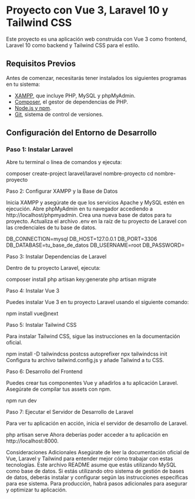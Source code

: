 # Proyecto con Vue 3, Laravel 10 y Tailwind CSS

Este proyecto es una aplicación web construida con Vue 3 como frontend, Laravel 10 como backend y Tailwind CSS para el estilo.

## Requisitos Previos

Antes de comenzar, necesitarás tener instalados los siguientes programas en tu sistema:

- [XAMPP](https://www.apachefriends.org/index.html), que incluye PHP, MySQL y phpMyAdmin.
- [Composer](https://getcomposer.org/), el gestor de dependencias de PHP.
- [Node.js y npm](https://nodejs.org/).
- [Git](https://git-scm.com/), sistema de control de versiones.

## Configuración del Entorno de Desarrollo

### Paso 1: Instalar Laravel

Abre tu terminal o línea de comandos y ejecuta:

composer create-project laravel/laravel nombre-proyecto
cd nombre-proyecto

Paso 2: Configurar XAMPP y la Base de Datos

Inicia XAMPP y asegúrate de que los servicios Apache y MySQL estén en ejecución.
Abre phpMyAdmin en tu navegador accediendo a http://localhost/phpmyadmin.
Crea una nueva base de datos para tu proyecto.
Actualiza el archivo .env en la raíz de tu proyecto de Laravel con las credenciales de tu base de datos.

DB_CONNECTION=mysql
DB_HOST=127.0.0.1
DB_PORT=3306
DB_DATABASE=tu_base_de_datos
DB_USERNAME=root
DB_PASSWORD=

Paso 3: Instalar Dependencias de Laravel

Dentro de tu proyecto Laravel, ejecuta:

composer install
php artisan key:generate
php artisan migrate


Paso 4: Instalar Vue 3

Puedes instalar Vue 3 en tu proyecto Laravel usando el siguiente comando:

npm install vue@next

Paso 5: Instalar Tailwind CSS

Para instalar Tailwind CSS, sigue las instrucciones en la documentación oficial.


npm install -D tailwindcss postcss autoprefixer
npx tailwindcss init
Configura tu archivo tailwind.config.js y añade Tailwind a tu CSS.

Paso 6: Desarrollo del Frontend

Puedes crear tus componentes Vue y añadirlos a tu aplicación Laravel. Asegúrate de compilar tus assets con npm.

npm run dev


Paso 7: Ejecutar el Servidor de Desarrollo de Laravel

Para ver tu aplicación en acción, inicia el servidor de desarrollo de Laravel.

php artisan serve
Ahora deberías poder acceder a tu aplicación en http://localhost:8000.

Consideraciones Adicionales
Asegúrate de leer la documentación oficial de Vue, Laravel y Tailwind para entender mejor cómo trabajar con estas tecnologías.
Este archivo README asume que estás utilizando MySQL como base de datos. Si estás utilizando otro sistema de gestión de bases de datos, deberás instalar y configurar según las instrucciones específicas para ese sistema.
Para producción, habrá pasos adicionales para asegurar y optimizar tu aplicación.





